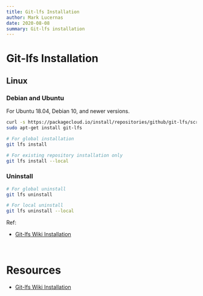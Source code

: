 ```yaml
---
title: Git-lfs Installation
author: Mark Lucernas
date: 2020-08-08
summary: Git-lfs installation
---
```



# Git-lfs Installation

## Linux

### Debian and Ubuntu

For Ubuntu 18.04, Debian 10, and newer versions.

```bash
curl -s https://packagecloud.io/install/repositories/github/git-lfs/script.deb.sh | sudo bash
sudo apt-get install git-lfs

# For global installation
git lfs install

# For existing repository installation only
git lfs install --local
```

### Uninstall

```bash
# For global uninstall
git lfs uninstall

# For local uninstall
git lfs uninstall --local
```

Ref:

  - [Git-lfs Wiki Installation](https://github.com/git-lfs/git-lfs/wiki/Installation)


<br>

# Resources

  - [Git-lfs Wiki Installation](https://github.com/git-lfs/git-lfs/wiki/Installation)

